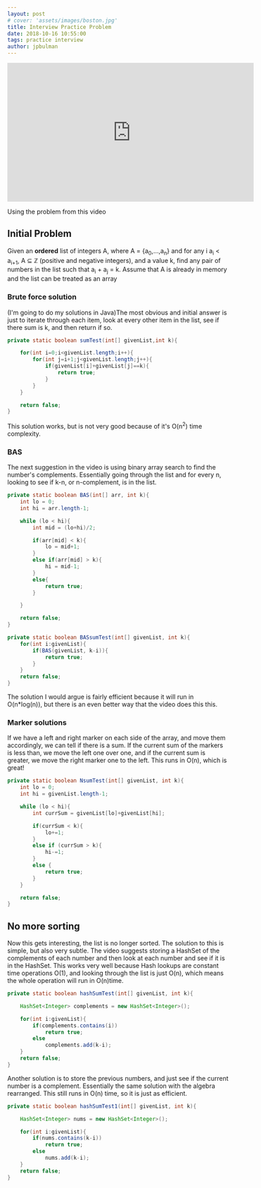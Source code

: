 ```yaml
---
layout: post
# cover: 'assets/images/boston.jpg'
title: Interview Practice Problem
date: 2018-10-16 10:55:00
tags: practice interview
author: jpbulman
---
```

<iframe width="560" height="315" src="https://www.youtube.com/embed/wwIysnVmAUg" frameborder="0" allow="autoplay; encrypted-media" allowfullscreen></iframe>
<p>Using the problem from this video</p>
<h2 id="heading2">Initial Problem</h2>
<p>Given an <b>ordered</b> list of integers A, where A = {a<sub>0</sub>,...,a<sub>n</sub>} and for any i a<sub>i</sub> < a<sub>i+1</sub>, A ⊆ &#8484; (positive and negative integers), and a value k, find any pair of numbers in the list such that a<sub>i</sub> + a<sub>j</sub> = k. Assume that A is already in memory and the list can be treated as an array</p>
<h3 id="heading3">Brute force solution</h3>
(I'm going to do my solutions in Java)The most obvious and initial answer is just to iterate through each item, look at every other item in the list, see if there sum is k, and then return if so.

```java
private static boolean sumTest(int[] givenList,int k){

    for(int i=0;i<givenList.length;i++){
        for(int j=i+1;j<givenList.length;j++){
            if(givenList[i]+givenList[j]==k){
                return true;
            }
        }
    }

    return false;
}
```

This solution works, but is not very good because of it's O(n<sup>2</sup>) time complexity.
<h3 id="heading3">BAS</h3>
<p>The next suggestion in the video is using binary array search to find the number's complements. Essentially going through the list and for every n, looking to see if k-n, or n-complement, is in the list. </p>

```java
private static boolean BAS(int[] arr, int k){
    int lo = 0;
    int hi = arr.length-1;

    while (lo < hi){
        int mid = (lo+hi)/2;

        if(arr[mid] < k){
            lo = mid+1;
        }
        else if(arr[mid] > k){
            hi = mid-1;
        }
        else{
            return true;
        }

    }

    return false;
}

private static boolean BASsumTest(int[] givenList, int k){
    for(int i:givenList){
        if(BAS(givenList, k-i)){
            return true;
        }
    }
    return false;
}
```
The solution I would argue is fairly efficient because it will run in O(n*log(n)), but there is an even better way that the video does this this.

<h3 id="heading3">Marker solutions</h3>
If we have a left and right marker on each side of the array, and move them accordingly, we can tell if there is a sum. If the current sum of the markers is less than, we move the left one over one, and if the current sum is greater, we move the right marker one to the left. This runs in O(n), which is great!

```java
private static boolean NsumTest(int[] givenList, int k){
    int lo = 0;
    int hi = givenList.length-1;

    while (lo < hi){
        int currSum = givenList[lo]+givenList[hi];

        if(currSum < k){
            lo+=1;
        }
        else if (currSum > k){
            hi-=1;
        }
        else {
            return true;
        }
    }

    return false;
}
```

<h2 id="heading2">No more sorting</h2>
Now this gets interesting, the list is no longer sorted. The solution to this is simple, but also very subtle. The video suggests storing a HashSet of the complements of each number and then look at each number and see if it is in the HashSet. This works very well because Hash lookups are constant time operations O(1), and looking through the list is just O(n), which means the whole operation will run in O(n)time.

```java
private static boolean hashSumTest(int[] givenList, int k){

    HashSet<Integer> complements = new HashSet<Integer>();

    for(int i:givenList){
        if(complements.contains(i))
            return true;
        else
            complements.add(k-i);
    }
    return false;
}
```

Another solution is to store the previous numbers, and just see if the current number is a complement. Essentially the same solution with the algebra rearranged. This still runs in O(n) time, so it is just as efficient.

```java
private static boolean hashSumTest1(int[] givenList, int k){

    HashSet<Integer> nums = new HashSet<Integer>();

    for(int i:givenList){
        if(nums.contains(k-i))
            return true;
        else
            nums.add(k-i);
    }
    return false;
}
```

